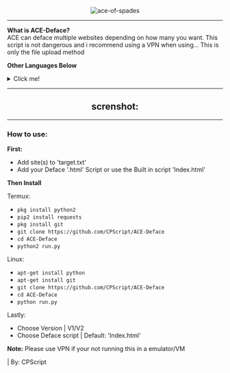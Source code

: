 <div align=center>

![ace-of-spades](https://github.com/CPScript/ACE-Deface/assets/83523587/7f4d33bb-cca9-4fe2-a6e0-8b37d176b1f2)

---

</div>

<div align=left>

**What is ACE-Deface?**<br>
ACE can deface multiple websites depending on how many you want. This script is not dangerous and i recommend using a VPN when using... This is only the file upload method<br>

**Other Languages Below**<br>
<details closed>
<summary>Click me!</summary>
<br>

### español | Spanish
¿Qué es ACE-Deface?<br>
ACE puede dañar varios sitios web dependiendo de cuántos desee. Este script no es peligroso y recomiendo usar una VPN cuando use... Este es solo el método de carga de archivos<br>

### 中國人 | Chinese
什麼是 ACE-Deface？<br>
ACE 可以破壞多個網站，具體取決於您想要的數量。這個腳本並不危險，我建議使用時使用VPN...這只是檔案上傳方法<br>

### हिंदी | Hindi
एसीई-डिफेस क्या है?<br>
आप कितनी चाहते हैं इसके आधार पर ACE कई वेबसाइटों को ख़राब कर सकता है। यह स्क्रिप्ट खतरनाक नहीं है और मैं इसका उपयोग करते समय वीपीएन का उपयोग करने की सलाह देता हूं... यह केवल फ़ाइल अपलोड विधि है<br>

### Русский | Russian
Что такое ACE-Deface?<br>
ACE может испортить несколько веб-сайтов в зависимости от того, сколько вы хотите. Этот скрипт не опасен, и я рекомендую использовать VPN при использовании... Это только метод загрузки файлов<br>

</details>

---
</div>

<div align=center>

## screnshot:


</div>


---
<div align=left>

### How to use:
**First:**
* Add site(s) to 'target.txt' 
* Add your Deface '.html' Script or use the Built in script 'Index.html'

**Then Install**

Termux:
* `pkg install python2`
* `pip2 install requests`
* `pkg install git`
* `git clone https://github.com/CPScript/ACE-Deface`
* `cd ACE-Deface`
* `python2 run.py`

Linux:
* `apt-get install python`
* `apt-get install git`
* `git clone https://github.com/CPScript/ACE-Deface`
* `cd ACE-Deface`
* `python run.py`

Lastly:
* Choose Version | V1/V2
* Choose Deface script | Default: 'Index.html'

**Note:** Please use VPN if your not running this in a emulator/VM

| By: CPScript

</div>
